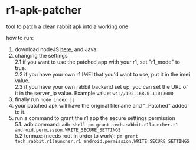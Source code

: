 # r1-apk-patcher
tool to patch a clean rabbit apk into a working one

how to run:
1. download nodeJS [here](https://nodejs.org/en/download/package-manager/current), and Java.
2. changing the settings  
2.1 if you want to use the patched app with your r1, set "r1_mode" to true.  
2.2 if you have your own r1 IMEI that you'd want to use, put it in the imei value.  
2.3 if you have your own rabbit backend set up, you can set the URL of it in the server_ip value. Example value: `ws://192.168.0.110:3000`  
3. finally run `node index.js`
4. your patched apk will have the original filename and "_Patched" added to it.
5. run a command to grant the r1 app the secure settings permission  
5.1. adb command: `adb shell pm grant tech.rabbit.r1launcher.r1 android.permission.WRITE_SECURE_SETTINGS`  
5.2 termux:  (needs root in order to work): `pm grant tech.rabbit.r1launcher.r1 android.permission.WRITE_SECURE_SETTINGS`